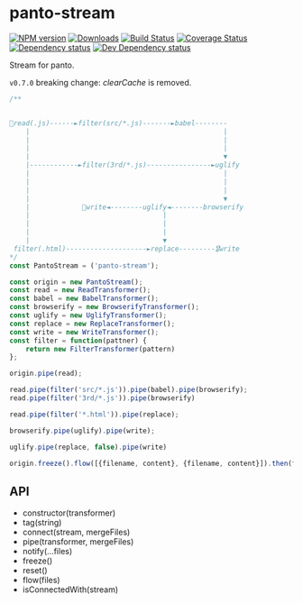 # panto-stream
[![NPM version][npm-image]][npm-url] [![Downloads][downloads-image]][npm-url] [![Build Status][travis-image]][travis-url] [![Coverage Status][coverage-image]][coverage-url] [![Dependency status][david-dm-image]][david-dm-url] [![Dev Dependency status][david-dm-dev-image]][david-dm-dev-url]

Stream for panto.

`v0.7.0` breaking change: _clearCache_ is removed.

```js
/**


🚴read(.js)------►filter(src/*.js)-------►babel--------
    |                                                |
    |                                                |
    |                                                |
    |                                                ▼
    |------------►filter(3rd/*.js)----------------►uglify
    |                                                |
    |                                                |
    |                                                |
    |                                                ▼
    |             🏅write◄--------uglify◄--------browserify
    |                                 |
    |                                 |
    |                                 |
    |                                 ▼
 filter(.html)--------------------►replace---------🎖write
*/
const PantoStream = ('panto-stream');

const origin = new PantoStream();
const read = new ReadTransformer();
const babel = new BabelTransformer();
const browserify = new BrowserifyTransformer();
const uglify = new UglifyTransformer();
const replace = new ReplaceTransformer();
const write = new WriteTransformer();
const filter = function(pattner) {
    return new FilterTransformer(pattern)
};

origin.pipe(read);

read.pipe(filter('src/*.js')).pipe(babel).pipe(browserify);
read.pipe(filter('3rd/*.js')).pipe(browserify)

read.pipe(filter('*.html')).pipe(replace);

browserify.pipe(uglify).pipe(write);

uglify.pipe(replace, false).pipe(write)

origin.freeze().flow([{filename, content}, {filename, content}]).then(files => {});
```

## API
 - constructor(transformer)
 - tag(string)
 - connect(stream, mergeFiles)
 - pipe(transformer, mergeFiles)
 - notify(...files)
 - freeze()
 - reset()
 - flow(files)
 - isConnectedWith(stream)

[npm-url]: https://npmjs.org/package/panto-stream
[downloads-image]: http://img.shields.io/npm/dm/panto-stream.svg
[npm-image]: http://img.shields.io/npm/v/panto-stream.svg
[travis-url]: https://travis-ci.org/pantojs/panto-stream
[travis-image]: http://img.shields.io/travis/pantojs/panto-stream.svg
[david-dm-url]:https://david-dm.org/pantojs/panto-stream
[david-dm-image]:https://david-dm.org/pantojs/panto-stream.svg
[david-dm-dev-url]:https://david-dm.org/pantojs/panto-stream#type=dev
[david-dm-dev-image]:https://david-dm.org/pantojs/panto-stream/dev-status.svg
[coverage-image]:https://coveralls.io/repos/github/pantojs/panto-stream/badge.svg?branch=master
[coverage-url]:https://coveralls.io/github/pantojs/panto-stream?branch=master